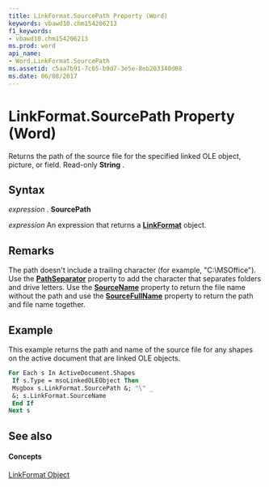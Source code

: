```yaml
---
title: LinkFormat.SourcePath Property (Word)
keywords: vbawd10.chm154206213
f1_keywords:
- vbawd10.chm154206213
ms.prod: word
api_name:
- Word.LinkFormat.SourcePath
ms.assetid: c5aa7b91-7c65-b9d7-3e5e-8eb203340d08
ms.date: 06/08/2017
---
```



# LinkFormat.SourcePath Property (Word)

Returns the path of the source file for the specified linked OLE object, picture, or field. Read-only **String** .


## Syntax

 _expression_ . **SourcePath**

 _expression_ An expression that returns a **[LinkFormat](linkformat-object-word.md)** object.


## Remarks

The path doesn't include a trailing character (for example, "C:\MSOffice"). Use the **[PathSeparator](application-pathseparator-property-word.md)** property to add the character that separates folders and drive letters. Use the **[SourceName](linkformat-sourcename-property-word.md)** property to return the file name without the path and use the **[SourceFullName](linkformat-sourcefullname-property-word.md)** property to return the path and file name together.


## Example

This example returns the path and name of the source file for any shapes on the active document that are linked OLE objects.


```vb
For Each s In ActiveDocument.Shapes 
 If s.Type = msoLinkedOLEObject Then 
 Msgbox s.LinkFormat.SourcePath &; "\" _ 
 &; s.LinkFormat.SourceName 
 End If 
Next s
```


## See also


#### Concepts


[LinkFormat Object](linkformat-object-word.md)

